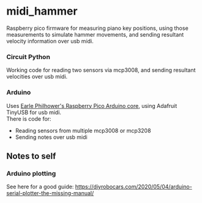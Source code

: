 # midi_hammer
Raspberry pico firmware for measuring piano key positions, using those measurements to simulate hammer movements, and sending resultant velocity information over usb midi.  
### Circuit Python
Working code for reading two sensors via mcp3008, and sending resultant velocities over usb midi.  
### Arduino
Uses [Earle Philhower's Raspberry Pico Arduino core](https://github.com/earlephilhower/arduino-pico), using Adafruit TinyUSB for usb midi.  
There is code for:
- Reading sensors from multiple mcp3008 or mcp3208
- Sending notes over usb midi

## Notes to self
### Arduino plotting
See here for a good guide: https://diyrobocars.com/2020/05/04/arduino-serial-plotter-the-missing-manual/  


